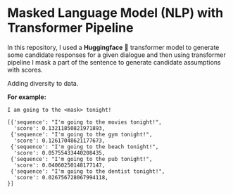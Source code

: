 # Masked Language Model (NLP) with Transformer Pipeline 

In this repository, I used a **Huggingface** 🤗 transformer model to generate some candidate responses for a given dialogue and then using transformer pipeline I mask a part of the sentence to generate candidate assumptions with scores.    

Adding diversity to data.                  

**For example:**                     
```
I am going to the <mask> tonight!

[{'sequence': "I'm going to the movies tonight!",
  'score': 0.13211850821971893,
 {'sequence': "I'm going to the gym tonight!",
  'score': 0.12617048621177673,
 {'sequence': "I'm going to the beach tonight!",
  'score': 0.05755433440208435,
 {'sequence': "I'm going to the pub tonight!",
  'score': 0.04060250148177147,
 {'sequence': "I'm going to the dentist tonight!",
  'score': 0.026756728067994118,
}]
  
```
